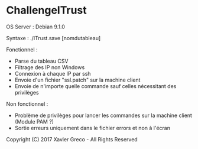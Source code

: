 # ChallengeITrust

OS Server : Debian 9.1.0

Syntaxe : ./ITrust.save [nomdutableau]

Fonctionnel : 

- Parse du tableau CSV 
- Filtrage des IP non Windows
- Connexion à chaque IP par ssh
- Envoie d'un fichier "ssl.patch" sur la machine client
- Envoie de n'importe quelle commande sauf celles nécessitant des privilèges

Non fonctionnel : 

- Problème de privilèges pour lancer les commandes sur la machine client (Module PAM ?)
- Sortie erreurs uniquement dans le fichier errors et non à l'écran

Copyright (C) 2017 Xavier Greco - All Rights Reserved

